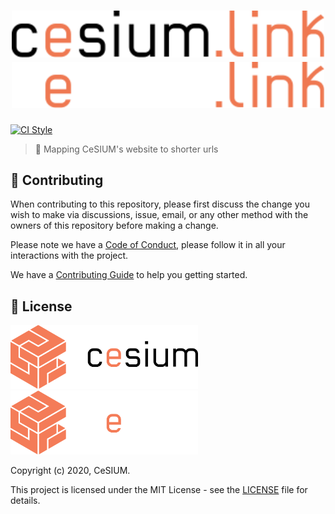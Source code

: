 [contributing]: CONTRIBUTING.md
[code_of_conduct]: CODE_OF_CONDUCT.md
[license]: LICENSE.txt
[ci-style-status]: https://github.com/cesium/CeSIUMpeloMundo/actions/workflows/style.yml/badge.svg
[ci-style-workflow]: https://github.com/cesium/CeSIUMpeloMundo/actions/workflows/style.yml

<h1 align="center">
  <img src=".github/brand/cesium-link-DARK.svg#gh-light-mode-only" width="500">
  <img src=".github/brand/cesium-link-LIGHT.svg#gh-dark-mode-only" width="500">
</h1>

[![CI Style][ci-style-status]][ci-style-workflow]

> :link: Mapping CeSIUM's website to shorter urls

## 🤝 Contributing

When contributing to this repository, please first discuss the change you wish
to make via discussions, issue, email, or any other method with the owners of
this repository before making a change.

Please note we have a [Code of Conduct][code_of_conduct], please follow it
in all your interactions with the project.

We have a [Contributing Guide][contributing] to help you getting started.

## 📝 License

<img src=".github/brand/cesium-DARK.svg#gh-light-mode-only" width="300">
<img src=".github/brand/cesium-LIGHT.svg#gh-dark-mode-only" width="300">

Copyright (c) 2020, CeSIUM.

This project is licensed under the MIT License - see the [LICENSE][license]
file for details.
